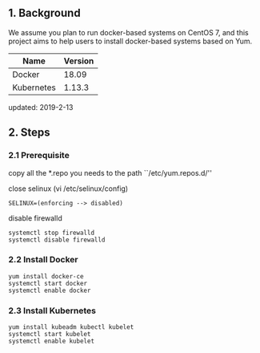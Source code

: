 ## 1. Background

  We assume you plan to run docker-based systems on CentOS 7, and this project aims to help users to install docker-based systems based on Yum.

| Name       | Version |
| ------     | ------  | 
| Docker     | 18.09   | 
| Kubernetes | 1.13.3  | 

updated: 2019-2-13

## 2. Steps

### 2.1 Prerequisite

copy all the *.repo you needs to the path ``/etc/yum.repos.d/''

close selinux (vi /etc/selinux/config)

```
SELINUX=(enforcing --> disabled)
```

disable firewalld
```
systemctl stop firewalld
systemctl disable firewalld
```

### 2.2 Install Docker

```
yum install docker-ce
systemctl start docker 
systemctl enable docker
```

### 2.3 Install Kubernetes

```
yum install kubeadm kubectl kubelet
systemctl start kubelet 
systemctl enable kubelet
```
